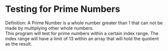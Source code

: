 <h1>Testing for Prime Numbers</h1>

Definition: A Prime Number is a whole number greater than 1 that can not be made
by multiplying other whole numbers.
<br/>
This program will test for prime numbers within a certain index range.
The index range will have a limit of 13 within an array that will hold the quotient as the result.


